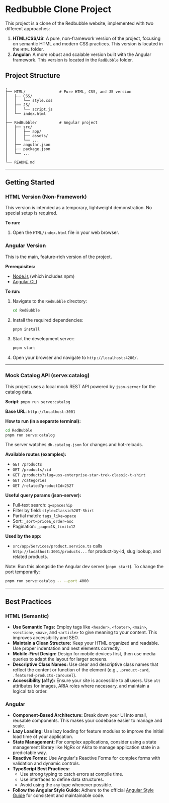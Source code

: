 # Redbubble Clone Project

This project is a clone of the Redbubble website, implemented with two different approaches:
1.  **HTML/CSS/JS:** A pure, non-framework version of the project, focusing on semantic HTML and modern CSS practices. This version is located in the `HTML` folder.
2.  **Angular:** A more robust and scalable version built with the Angular framework. This version is located in the `RedBubble` folder.

## Project Structure

```
.
├── HTML/               # Pure HTML, CSS, and JS version
│   ├── CSS/
│   │   └── style.css
│   ├── JS/
│   │   └── script.js
│   └── index.html
│
├── RedBubble/          # Angular project
│   ├── src/
│   │   ├── app/
│   │   ├── assets/
│   │   └── ...
│   ├── angular.json
│   ├── package.json
│   └── ...
│
└── README.md
```

---

## Getting Started

### HTML Version (Non-Framework)

This version is intended as a temporary, lightweight demonstration. No special setup is required.

**To run:**

1.  Open the `HTML/index.html` file in your web browser.

### Angular Version

This is the main, feature-rich version of the project.

**Prerequisites:**

*   [Node.js](https://nodejs.org/) (which includes npm)
*   [Angular CLI](https://angular.io/cli)

**To run:**

1.  Navigate to the `RedBubble` directory:
    ```bash
    cd RedBubble
    ```
2.  Install the required dependencies:
    ```bash
    pnpm install
    ```
3.  Start the development server:
    ```bash
    pnpm start
    ```
4.  Open your browser and navigate to `http://localhost:4200/`.

---
### Mock Catalog API (serve:catalog)

This project uses a local mock REST API powered by `json-server` for the catalog data.

**Script**: `pnpm run serve:catalog`

**Base URL**: `http://localhost:3001`

**How to run (in a separate terminal):**
```bash
cd RedBubble
pnpm run serve:catalog
```

The server watches `db.catalog.json` for changes and hot-reloads.

**Available routes (examples):**
- `GET /products`
- `GET /products/:id`
- `GET /products?slug=uss-enterprise-star-trek-classic-t-shirt`
- `GET /categories`
- `GET /related?productId=2527`

**Useful query params (json-server):**
- Full-text search: `q=spaceship`
- Filter by field: `style=Classic%20T-Shirt`
- Partial match: `tags_like=space`
- Sort: `_sort=price&_order=asc`
- Pagination: `_page=1&_limit=12`

**Used by the app:**
- `src/app/Services/product.service.ts` calls `http://localhost:3001/products...` for product-by-id, slug lookup, and related products.

Note: Run this alongside the Angular dev server (`pnpm start`). To change the port temporarily:
```bash
pnpm run serve:catalog -- --port 4000
```

---

## Best Practices

### HTML (Semantic)

*   **Use Semantic Tags:** Employ tags like `<header>`, `<footer>`, `<main>`, `<section>`, `<nav>`, and `<article>` to give meaning to your content. This improves accessibility and SEO.
*   **Maintain a Clean Structure:** Keep your HTML organized and readable. Use proper indentation and nest elements correctly.
*   **Mobile-First Design:** Design for mobile devices first, then use media queries to adapt the layout for larger screens.
*   **Descriptive Class Names:** Use clear and descriptive class names that reflect the content or function of the element (e.g., `.product-card`, `.featured-products-carousel`).
*   **Accessibility (a11y):** Ensure your site is accessible to all users. Use `alt` attributes for images, ARIA roles where necessary, and maintain a logical tab order.

### Angular

*   **Component-Based Architecture:** Break down your UI into small, reusable components. This makes your codebase easier to manage and scale.
*   **Lazy Loading:** Use lazy loading for feature modules to improve the initial load time of your application.
*   **State Management:** For complex applications, consider using a state management library like NgRx or Akita to manage application state in a predictable way.
*   **Reactive Forms:** Use Angular's Reactive Forms for complex forms with validation and dynamic controls.
*   **TypeScript Best Practices:**
    *   Use strong typing to catch errors at compile time.
    *   Use interfaces to define data structures.
    *   Avoid using the `any` type whenever possible.
*   **Follow the Angular Style Guide:** Adhere to the official [Angular Style Guide](https://angular.io/guide/styleguide) for consistent and maintainable code.
